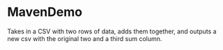 # MavenDemo
Takes in a CSV with two rows of data, adds them together, and outputs a new csv with the original two and a third sum column. 
